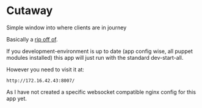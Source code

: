 # Cutaway
Simple window into where clients are in journey

Basically a [rip off of](https://devcenter.heroku.com/articles/python-websockets).

If you development-environment is up to date (app config wise, all puppet modules installed) this app will just run with the standard dev-start-all.

However you need to visit it at:

```
http://172.16.42.43:8007/
```

As I have not created a specific websocket compatible nginx config for this app yet.
